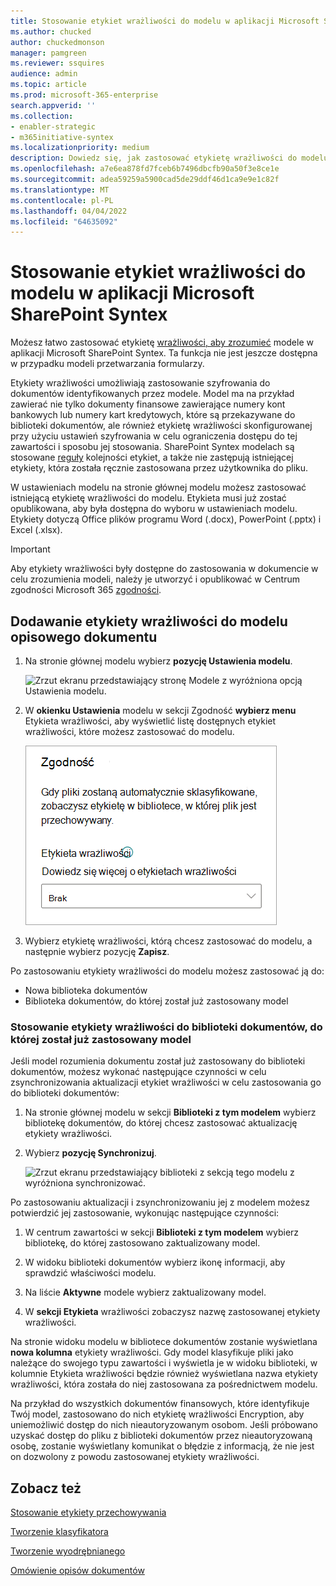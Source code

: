 ```yaml
---
title: Stosowanie etykiet wrażliwości do modelu w aplikacji Microsoft SharePoint Syntex
ms.author: chucked
author: chuckedmonson
manager: pamgreen
ms.reviewer: ssquires
audience: admin
ms.topic: article
ms.prod: microsoft-365-enterprise
search.appverid: ''
ms.collection:
- enabler-strategic
- m365initiative-syntex
ms.localizationpriority: medium
description: Dowiedz się, jak zastosować etykietę wrażliwości do modelu w SharePoint Syntex.
ms.openlocfilehash: a7e6ea878fd7fceb6b7496dbcfb90a50f3e8ce1e
ms.sourcegitcommit: adea59259a5900cad5de29ddf46d1ca9e9e1c82f
ms.translationtype: MT
ms.contentlocale: pl-PL
ms.lasthandoff: 04/04/2022
ms.locfileid: "64635092"
---
```

# <a name="apply-a-sensitivity-label-to-a-model-in-microsoft-sharepoint-syntex"></a>Stosowanie etykiet wrażliwości do modelu w aplikacji Microsoft SharePoint Syntex

Możesz łatwo zastosować etykietę [wrażliwości, aby zrozumieć](../compliance/sensitivity-labels.md) modele w aplikacji Microsoft SharePoint Syntex. Ta funkcja nie jest jeszcze dostępna w przypadku modeli przetwarzania formularzy.

Etykiety wrażliwości umożliwiają zastosowanie szyfrowania do dokumentów identyfikowanych przez modele. Model ma na przykład zawierać nie tylko dokumenty finansowe zawierające numery kont bankowych lub numery kart kredytowych, które są przekazywane do biblioteki dokumentów, ale również etykietę wrażliwości skonfigurowanej przy użyciu ustawień szyfrowania w celu ograniczenia dostępu do tej zawartości i sposobu jej stosowania. SharePoint Syntex modelach są stosowane [reguły](../compliance/apply-sensitivity-label-automatically.md#how-multiple-conditions-are-evaluated-when-they-apply-to-more-than-one-label) kolejności etykiet, a także nie zastępują istniejącej etykiety, która została ręcznie zastosowana przez użytkownika do pliku. 

W ustawieniach modelu na stronie głównej modelu możesz zastosować istniejącą etykietę wrażliwości do modelu. Etykieta musi już zostać opublikowana, aby była dostępna do wyboru w ustawieniach modelu. Etykiety dotyczą Office plików programu Word (.docx), PowerPoint (.pptx) i Excel (.xlsx). 

> [!Important]
> Aby etykiety wrażliwości były dostępne do zastosowania w dokumencie w celu zrozumienia modeli, należy je utworzyć i opublikować w Centrum zgodności Microsoft 365 [zgodności](../compliance/microsoft-365-compliance-center.md).

## <a name="add-a-sensitivity-label-to-a-document-understanding-model"></a>Dodawanie etykiety wrażliwości do modelu opisowego dokumentu

1. Na stronie głównej modelu wybierz **pozycję Ustawienia modelu**.

   ![Zrzut ekranu przedstawiający stronę Modele z wyróżniona opcją Ustawienia modelu.](../media/content-understanding/sensitivity-model-settings.png)

2. W **okienku Ustawienia** modelu w sekcji  Zgodność **wybierz menu** Etykieta wrażliwości, aby wyświetlić listę dostępnych etykiet wrażliwości, które możesz zastosować do modelu.

   ![Zrzut ekranu przedstawiający okienko Ustawienia modelu z menu etykiet wrażliwości.](../media/content-understanding/sensitivity-model-settings-pane.png) 

3. Wybierz etykietę wrażliwości, którą chcesz zastosować do modelu, a następnie wybierz pozycję **Zapisz**.

Po zastosowaniu etykiety wrażliwości do modelu możesz zastosować ją do:

- Nowa biblioteka dokumentów
- Biblioteka dokumentów, do której został już zastosowany model
 
### <a name="apply-the-sensitivity-label-to-a-document-library-to-which-the-model-is-already-applied"></a>Stosowanie etykiety wrażliwości do biblioteki dokumentów, do której został już zastosowany model

Jeśli model rozumienia dokumentu został już zastosowany do biblioteki dokumentów, możesz wykonać następujące czynności w celu zsynchronizowania aktualizacji etykiet wrażliwości w celu zastosowania go do biblioteki dokumentów:

1. Na stronie głównej modelu w sekcji **Biblioteki z tym modelem** wybierz bibliotekę dokumentów, do której chcesz zastosować aktualizację etykiety wrażliwości.

2. Wybierz **pozycję Synchronizuj**.

   ![Zrzut ekranu przedstawiający biblioteki z sekcją tego modelu z wyróżniona synchronizować.](../media/content-understanding/sensitivity-libraries-sync.png)

Po zastosowaniu aktualizacji i zsynchronizowaniu jej z modelem możesz potwierdzić jej zastosowanie, wykonując następujące czynności:

1. W centrum zawartości w sekcji **Biblioteki z tym modelem** wybierz bibliotekę, do której zastosowano zaktualizowany model. 

2. W widoku biblioteki dokumentów wybierz ikonę informacji, aby sprawdzić właściwości modelu.

3. Na liście **Aktywne** modele wybierz zaktualizowany model.

4. W **sekcji Etykieta** wrażliwości zobaczysz nazwę zastosowanej etykiety wrażliwości.

Na stronie widoku modelu w bibliotece dokumentów zostanie wyświetlana **nowa kolumna** etykiety wrażliwości. Gdy model klasyfikuje pliki jako należące do swojego typu zawartości i wyświetla je w widoku biblioteki, w kolumnie Etykieta wrażliwości  będzie również wyświetlana nazwa etykiety wrażliwości, która została do niej zastosowana za pośrednictwem modelu.

Na przykład do wszystkich dokumentów finansowych, które identyfikuje Twój model, zastosowano do nich  etykietę wrażliwości Encryption, aby uniemożliwić dostęp do nich nieautoryzowanym osobom. Jeśli próbowano uzyskać dostęp do pliku z biblioteki dokumentów przez nieautoryzowaną osobę, zostanie wyświetlany komunikat o błędzie z informacją, że nie jest on dozwolony z powodu zastosowanej etykiety wrażliwości.

<!---
## Add a sensitivity label to a form processing model

> [!Important]
> For sensitivity labels to be available to apply to your form processing model, they need to be [created and published in the Microsoft 365 Compliance Center](../business-premium/m365bp-set-up-compliance.md).

You can either apply a sensitivity label to a form processing model when you are creating a model, or apply it to an existing model.

### Add a sensitivity label when you create a form processing model

1. When you [create a new form processing model](create-a-form-processing-model.md), select **Advanced settings**.

2. In **Advanced settings**, in the **Sensitivity label** section, select the menu and then select the sensitivity label you want to apply to the model.

3.  After you've completed your remaining model settings, select **Create** to build your model.

### Add a sensitivity label to an existing form processing model

You can add a sensitivity label to an existing form processing model in different ways:

- Through the **Automate** menu in the document library
- Through the **Active model** settings in the document library 

#### Add a sensitivity label to an existing form processing model through the Automate menu

You can add a sensitivity label to an existing form processing model that you own through the **Automate** menu in the document library in which the model is applied.

1. In your document library to which the form processing model is applied, select the **Automate** menu, select **AI Builder**, and then select **View form processing model details**.

2. On the **Model details** pane, in the **Sensitivity label** section, select the sensitivity label you want to apply. Then select **Save**.

#### Add a sensitivity label to an existing form processing model in the active model settings

You can add a sensitivity label to an existing form processing model that you own through the **Active model** settings in the document library in which the model is applied.

1. In the SharePoint document library in which the model is applied, select the **View active models** icon, and then select **View active models**.

2. In **Active models**, select the form processing model to which you want to apply the sensitivity label.

3. On the **Model details** pane, in the **Sensitivity label** section, select the sensitivity label you want to apply. Then select **Save**.

   > [!NOTE]
   > You must be the model owner for the **Model settings** pane to be editable. 
--->

## <a name="see-also"></a>Zobacz też

[Stosowanie etykiety przechowywania](apply-a-retention-label-to-a-model.md)

[Tworzenie klasyfikatora](create-a-classifier.md)

[Tworzenie wyodrębnianego](create-an-extractor.md)

[Omówienie opisów dokumentów](document-understanding-overview.md)
